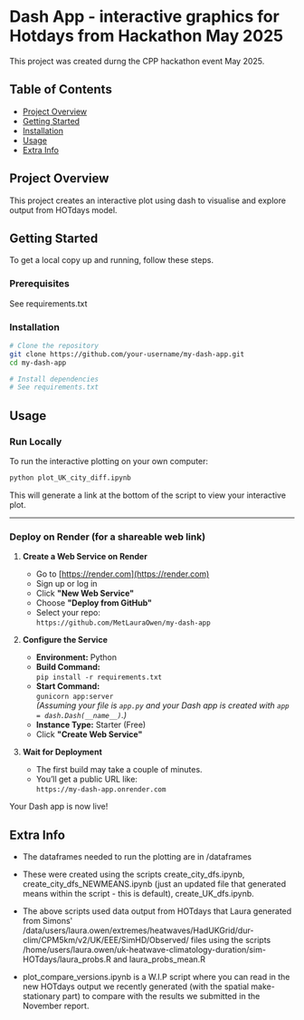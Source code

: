 # Dash App - interactive graphics for Hotdays from Hackathon May 2025

This project was created durng the CPP hackathon event May 2025.

## Table of Contents

- [Project Overview](#project-overview)
- [Getting Started](#getting-started)
- [Installation](#installation)
- [Usage](#usage)
- [Extra Info](#info)

## Project Overview

This project creates an interactive plot using dash to visualise and explore output from HOTdays model. 

## Getting Started

To get a local copy up and running, follow these steps.

### Prerequisites

See requirements.txt 

### Installation

```bash
# Clone the repository
git clone https://github.com/your-username/my-dash-app.git
cd my-dash-app

# Install dependencies
# See requirements.txt 
```

## Usage

### Run Locally

To run the interactive plotting on your own computer:

```bash
python plot_UK_city_diff.ipynb
```

This will generate a link at the bottom of the script to view your interactive plot.

---

### Deploy on Render (for a shareable web link)

1. **Create a Web Service on Render**
   - Go to [https://render.com](https://render.com)
   - Sign up or log in
   - Click **"New Web Service"**
   - Choose **"Deploy from GitHub"**
   - Select your repo:  
     `https://github.com/MetLauraOwen/my-dash-app`

2. **Configure the Service**
   - **Environment:** Python
   - **Build Command:**  
     `pip install -r requirements.txt`
   - **Start Command:**  
     `gunicorn app:server`  
     *(Assuming your file is `app.py` and your Dash app is created with `app = dash.Dash(__name__)`.)*
   - **Instance Type:** Starter (Free)
   - Click **"Create Web Service"**

3. **Wait for Deployment**
   - The first build may take a couple of minutes.
   - You’ll get a public URL like:  
     `https://my-dash-app.onrender.com`

Your Dash app is now live!

## Extra Info

- The dataframes needed to run the plotting are in /dataframes
- These were created using the scripts create_city_dfs.ipynb, create_city_dfs_NEWMEANS.ipynb (just an updated file that generated means within the script - this is default), create_UK_dfs.ipynb.
- The above scripts used data output from HOTdays that Laura generated from Simons' /data/users/laura.owen/extremes/heatwaves/HadUKGrid/dur-clim/CPM5km/v2/UK/EEE/SimHD/Observed/ files using the scripts /home/users/laura.owen/uk-heatwave-climatology-duration/sim-HOTdays/laura_probs.R and laura_probs_mean.R

- plot_compare_versions.ipynb is a W.I.P script where you can read in the new HOTdays output we recently generated (with the spatial make-stationary part) to compare with the results we submitted in the November report.

